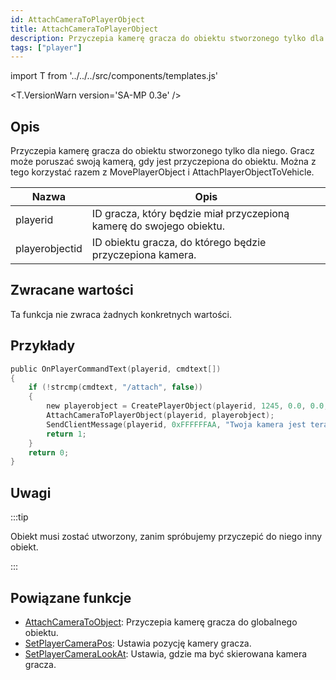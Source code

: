 ```yaml
---
id: AttachCameraToPlayerObject
title: AttachCameraToPlayerObject
description: Przyczepia kamerę gracza do obiektu stworzonego tylko dla niego.
tags: ["player"]
---
```


import T from '../../../src/components/templates.js'

<T.VersionWarn version='SA-MP 0.3e' />

## Opis

Przyczepia kamerę gracza do obiektu stworzonego tylko dla niego. Gracz może poruszać swoją kamerą, gdy jest przyczepiona do obiektu. Można z tego korzystać razem z MovePlayerObject i AttachPlayerObjectToVehicle.

| Nazwa          | Opis                                                                 |
| -------------- | -------------------------------------------------------------------- |
| playerid       | ID gracza, który będzie miał przyczepioną kamerę do swojego obiektu. |
| playerobjectid | ID obiektu gracza, do którego będzie przyczepiona kamera.            |

## Zwracane wartości

Ta funkcja nie zwraca żadnych konkretnych wartości.

## Przykłady

```c
public OnPlayerCommandText(playerid, cmdtext[])
{
    if (!strcmp(cmdtext, "/attach", false))
    {
        new playerobject = CreatePlayerObject(playerid, 1245, 0.0, 0.0, 3.0, 0.0, 0.0, 0.0);
        AttachCameraToPlayerObject(playerid, playerobject);
        SendClientMessage(playerid, 0xFFFFFFAA, "Twoja kamera jest teraz przyczepiona do obiektu.");
        return 1;
    }
    return 0;
}
```

## Uwagi

:::tip

Obiekt musi zostać utworzony, zanim spróbujemy przyczepić do niego inny obiekt.

:::

## Powiązane funkcje

- [AttachCameraToObject](AttachCameraToObject.md): Przyczepia kamerę gracza do globalnego obiektu.
- [SetPlayerCameraPos](SetPlayerCameraPos.md): Ustawia pozycję kamery gracza.
- [SetPlayerCameraLookAt](SetPlayerCameraLookAt.md): Ustawia, gdzie ma być skierowana kamera gracza.
